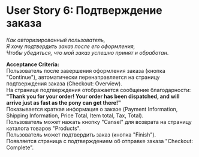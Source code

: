 # User Story 6: Подтверждение заказа  
_Как авторизированный пользователь,  
Я хочу подтвердить заказ после его оформления,  
Чтобы убедиться, что мой заказ успешно принят и обработан_.  

**Acceptance Criteria:**  
Пользователь после завершения оформления заказа (кнопка "Continue"), автоматически перенаправляется на страницу подтверждения заказа (Checkout: Overview).  
На странице подтверждения отображается сообщение благодарности:  
       **"Thank you for your order! Your order has been dispatched, and will arrive just as fast as the pony can get there!"**  
Показывается краткая информация о заказе (Payment Information, Shipping Information, Price Total, Item total, Tax, Total).  
Пользователь может нажать кнопку "Cansel" для возврата на страницу каталога товаров "Products".  
Пользователь может подтвердить заказ (кнопка "Finish").  
Появляется страница с подтверждением об отправке заказа "Checkout: Сomplete".  

